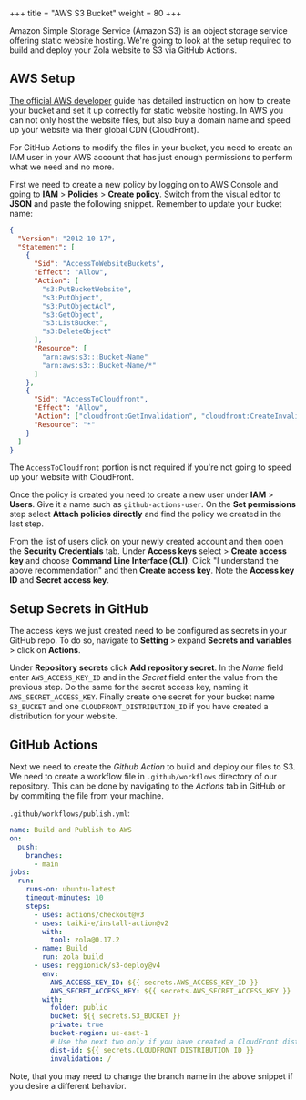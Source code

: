 +++
title = "AWS S3 Bucket"
weight = 80
+++

Amazon Simple Storage Service (Amazon S3) is an object storage service offering static website hosting. We're going to look at the setup required to build and deploy your Zola website to S3 via GitHub Actions.

## AWS Setup

[The official AWS developer](https://docs.aws.amazon.com/Route53/latest/DeveloperGuide/getting-started-cloudfront-overview.html) guide has detailed instruction on how to create your bucket and set it up correctly for static website hosting. In AWS you can not only host the website files, but also buy a domain name and speed up your website via their global CDN (CloudFront).

For GitHub Actions to modify the files in your bucket, you need to create an IAM user in your AWS account that has just enough permissions to perform what we need and no more.

First we need to create a new policy by logging on to AWS Console and going to **IAM** > **Policies** > **Create policy**. Switch from the visual editor to **JSON** and paste the following snippet. Remember to update your bucket name:

```json
{
  "Version": "2012-10-17",
  "Statement": [
    {
      "Sid": "AccessToWebsiteBuckets",
      "Effect": "Allow",
      "Action": [
        "s3:PutBucketWebsite",
        "s3:PutObject",
        "s3:PutObjectAcl",
        "s3:GetObject",
        "s3:ListBucket",
        "s3:DeleteObject"
      ],
      "Resource": [
        "arn:aws:s3:::Bucket-Name"
        "arn:aws:s3:::Bucket-Name/*"
      ]
    },
    {
      "Sid": "AccessToCloudfront",
      "Effect": "Allow",
      "Action": ["cloudfront:GetInvalidation", "cloudfront:CreateInvalidation"],
      "Resource": "*"
    }
  ]
}
```

The `AccessToCloudfront` portion is not required if you're not going to speed up your website with CloudFront.

Once the policy is created you need to create a new user under **IAM** > **Users**. Give it a name such as `github-actions-user`. On the **Set permissions** step select **Attach policies directly** and find the policy we created in the last step. 

From the list of users click on your newly created account and then open the **Security Credentials** tab. Under **Access keys** select > **Create access key** and choose **Command Line Interface (CLI)**. Click "I understand the above recommendation" and then **Create access key**. Note the **Access key ID** and **Secret access key**.

## Setup Secrets in GitHub

The access keys we just created need to be configured as secrets in your GitHub repo. To do so, navigate to **Setting** > expand **Secrets and variables** > click on **Actions**.

Under **Repository secrets** click **Add repository secret**. In the *Name* field enter `AWS_ACCESS_KEY_ID` and in the  *Secret* field enter the value from the previous step. Do the same for the secret access key, naming it `AWS_SECRET_ACCESS_KEY`. Finally create one secret for your bucket name `S3_BUCKET` and one `CLOUDFRONT_DISTRIBUTION_ID` if you have created a distribution for your website.

## GitHub Actions

Next we need to create the *Github Action* to build and deploy our files to S3. We need to create a workflow file in `.github/workflows` directory of our repository. This can be done by navigating to the *Actions* tab in GitHub or by commiting the file from your machine.

`.github/workflows/publish.yml`:

```yaml
name: Build and Publish to AWS
on:
  push:
    branches:
      - main
jobs:
  run:
    runs-on: ubuntu-latest
    timeout-minutes: 10
    steps:
      - uses: actions/checkout@v3
      - uses: taiki-e/install-action@v2
        with:
          tool: zola@0.17.2
      - name: Build
        run: zola build
      - uses: reggionick/s3-deploy@v4
        env:
          AWS_ACCESS_KEY_ID: ${{ secrets.AWS_ACCESS_KEY_ID }}
          AWS_SECRET_ACCESS_KEY: ${{ secrets.AWS_SECRET_ACCESS_KEY }}
        with:
          folder: public
          bucket: ${{ secrets.S3_BUCKET }}
          private: true
          bucket-region: us-east-1
          # Use the next two only if you have created a CloudFront distribution
          dist-id: ${{ secrets.CLOUDFRONT_DISTRIBUTION_ID }}
          invalidation: /
```

Note, that you may need to change the branch name in the above snippet if you desire a different behavior.